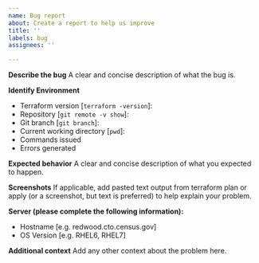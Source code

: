 ```yaml
---
name: Bug report
about: Create a report to help us improve
title: ''
labels: bug
assignees: ''

---
```


**Describe the bug**
A clear and concise description of what the bug is.

**Identify Environment**
  - Terraform version [`terraform -version`]:
  - Repository [`git remote -v show`]: 
  - Git branch [`git branch`]:
  - Current working directory [`pwd`]: 
  - Commands issued
  - Errors generated

**Expected behavior**
A clear and concise description of what you expected to happen.

**Screenshots**
If applicable, add pasted text output from terraform plan or apply (or a screenshot, but text is preferred) to help explain your problem.

**Server (please complete the following information):**
 - Hostname [e.g. redwood.cto.census.gov]
 - OS Version [e.g. RHEL6, RHEL7]

**Additional context**
Add any other context about the problem here.
